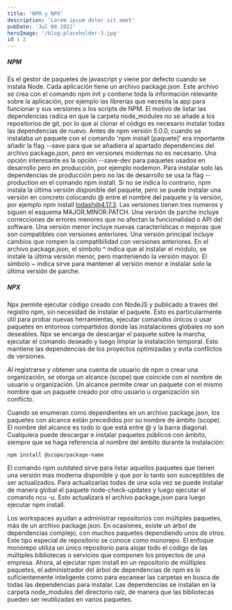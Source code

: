 ```yaml
---
title: 'NPM y NPX'
description: 'Lorem ipsum dolor sit amet'
pubDate: 'Jul 08 2022'
heroImage: '/blog-placeholder-3.jpg'
id : 2
---
```



##### NPM 
Es el gestor de paquetes de javascript y viene por defecto cuando se instala Node. Cada aplicación tiene un archivo package.json. Este archivo se crea con el comando npm init y contiene toda la información relevante sobre la aplicación, por ejemplo las librerías que necesita la app para funcionar y sus versiones o los scripts de NPM. El motivo de listar las dependencias radica en que la carpeta node_modules no se añade a los repositorios de git, por lo que al clonar el código es necesario instalar todas las dependencias de nuevo. Antes de npm versión 5.0.0, cuando se instalaba un paquete con el comando 'npm install [paquete]' era importante añadir la flag --save para que se añadiera al apartado dependencies del archivo package.json, pero en versiones modernas no es necesario. Una opción interesante es la opción --save-dev para paquetes usados en desarrollo pero en producción, por ejemplo nodemon. Para instalar solo las dependencias de producción pero no las de desarrollo se usa la flag --production en el comando npm install. Si no se indica lo contrario, npm instala la última versión disponible del paquete, pero se puede instalar una versión en concreto colocando @ entre el nombre del paquete y la versión, por ejemplo npm install lodash@4.17.3. Las versiones tienen tres numeros y siguen el esquema MAJOR.MINOR.PATCH. Una versión de parche incluye correcciones de errores menores que no afectan la funcionalidad o API del software. Una versión menor incluye nuevas características o mejoras que son compatibles con versiones anteriores. Una versión principal incluye cambios que rompen la compatibilidad con versiones anteriores. En el archivo package.json, el símbolo ^ indica que al instalar el módulo, se instale la última versión menor, pero manteniendo la versión mayor. El símbolo ~ indica sirve para mantener al versión menor e instalar solo la última versión de parche.

##### NPX
Npx permite ejecutar código creado con NodeJS y publicado a través del registro npm, sin necesidad de instalar el paquete. Esto es particularmente útil para probar nuevas herramientas, ejecutar comandos únicos o usar paquetes en entornos compartidos donde las instalaciones globales no son deseables. Npx se encarga de descargar el paquete sobre la marcha, ejecutar el comando deseado y luego limpiar la instalación temporal. Esto mantiene las dependencias de los proyectos optimizadas y evita conflictos de versiones.

Al registrarse y obtener una cuenta de usuario de npm o crear una organización, se otorga un alcance (scope) que coincide con el nombre de usuario u organización. Un alcance permite crear un paquete con el mismo nombre que un paquete creado por otro usuario u organización sin conflicto.

Cuando se enumeran como dependientes en un archivo package.json, los paquetes con alcance están precedidos por su nombre de ámbito (scope). El nombre del alcance es todo lo que está entre @ y la barra diagonal. Cualquiera puede descargar e instalar paquetes públicos con ámbito, siempre que se haga referencia al nombre del ámbito durante la instalación:

```
npm install @scope/package-name
```

El comando npm outdated sirve para listar aquellos paquetes que tienen una versión mas moderna disponible y que por lo tanto son susceptibles de ser actualizados. Para actualizarlas todas de una sola vez se puede instalar de manera global el paquete node-check-updates y luego ejecutar el comando ncu -u. Esto actualizará el archivo package.json para luego ejecutar npm install.

Los workspaces ayudan a administrar repositorios con múltiples paquetes, más de un archivo package.json. En ocasiones, existe un árbol de dependencias complejo, con muchos paquetes dependiendo unos de otros. Este tipo especial de repositorio se conoce como monorepo. El enfoque monorepo utiliza un único repositorio para alojar todo el código de las múltiples bibliotecas o servicios que componen los proyectos de una empresa. Ahora, al ejecutar npm install en un repositorio de múltiples paquetes, el administrador del árbol de dependencias de npm es lo suficientemente inteligente como para escanear las carpetas en busca de todas las dependencias para instalar. Las dependencias se instalan en la carpeta node_modules del directorio raíz, de manera que las bibliotecas pueden ser reutilizadas en varios paquetes.